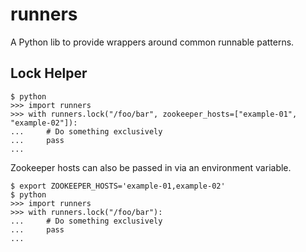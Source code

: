# runners
A Python lib to provide wrappers around common runnable patterns.


## Lock Helper

```
$ python
>>> import runners
>>> with runners.lock("/foo/bar", zookeeper_hosts=["example-01", "example-02"]):
...     # Do something exclusively
...     pass
... 
```

Zookeeper hosts can also be passed in via an environment variable.

```
$ export ZOOKEEPER_HOSTS='example-01,example-02'
$ python
>>> import runners
>>> with runners.lock("/foo/bar"):
...     # Do something exclusively
...     pass
... 
```
